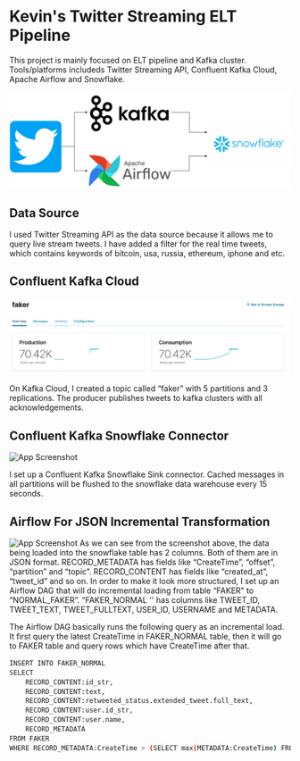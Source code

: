 
# Kevin's Twitter Streaming ELT Pipeline

This project is mainly focused on ELT pipeline and Kafka cluster. Tools/platforms includeds Twitter Streaming API, Confluent Kafka Cloud, Apache Airflow and Snowflake.
 
![App Screenshot](https://github.com/kevinyiuwahcheung/Twitter-Streaming-ELT-Pipeline/blob/main/datapipeline.png)


## Data Source
I used Twitter Streaming API as the data source because it allows me to query live stream tweets. I have added a filter for the real time tweets, which contains keywords of bitcoin, usa, russia, ethereum, iphone and etc. 



## Confluent Kafka Cloud

![App Screenshot](https://github.com/kevinyiuwahcheung/Twitter-Streaming-ELT-Pipeline/blob/main/Screen%20Shot%202022-02-22%20at%206.28.21%20PM.png)

On Kafka Cloud, I created a topic called “faker” with 5 partitions and 3 replications. The producer publishes tweets to kafka clusters with all acknowledgements. 
## Confluent Kafka Snowflake Connector

![App Screenshot](https://via.placeholder.com/468x300?text=App+Screenshot+Here)

I set up a Confluent Kafka Snowflake Sink connector. Cached messages in all partitions will be flushed to the snowflake data warehouse every 15 seconds.
## Airflow For JSON Incremental Transformation

![App Screenshot](https://via.placeholder.com/468x300?text=App+Screenshot+Here)
As we can see from the screenshot above, the data being loaded into the snowflake table has 2 columns. Both of them are in JSON format. 
RECORD_METADATA has fields like “CreateTime”, “offset”, “partition” and “topic”. 
RECORD_CONTENT has fields like “created_at”, “tweet_id” and so on. 
In order to make it look more structured, I set up an Airflow DAG that will do incremental loading from table “FAKER” to “NORMAL_FAKER”. “FAKER_NORMAL '' has columns like TWEET_ID, TWEET_TEXT, TWEET_FULLTEXT, USER_ID, USERNAME and METADATA. 


The Airflow DAG basically runs the following query as an incremental load. It first query the latest CreateTime in FAKER_NORMAL table, then it will go to FAKER table and query rows which have CreateTime after that. 
```bash
INSERT INTO FAKER_NORMAL
SELECT 
    RECORD_CONTENT:id_str,
    RECORD_CONTENT:text,
    RECORD_CONTENT:retweeted_status.extended_tweet.full_text,
    RECORD_CONTENT:user.id_str,
    RECORD_CONTENT:user.name,
    RECORD_METADATA
FROM FAKER
WHERE RECORD_METADATA:CreateTime > (SELECT max(METADATA:CreateTime) FROM FAKER_NORMAL);
```
